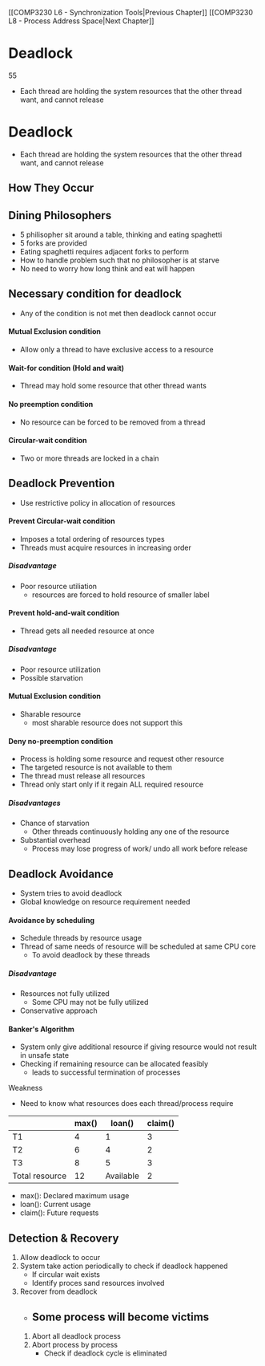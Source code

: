 
[[COMP3230 L6 - Synchronization Tools|Previous Chapter]] [[COMP3230 L8 - Process Address Space|Next Chapter]]

# Deadlock

55

- Each thread are holding the system resources that the other thread want, and cannot release
# Deadlock
- Each thread are holding the system resources that the other thread want, and cannot release 

## How They Occur



## Dining Philosophers
- 5 philisopher sit around a table, thinking and eating spaghetti
- 5 forks are provided
- Eating spaghetti requires adjacent forks to perform
- How to handle problem such that no philosopher is at starve
- No need to worry how long think and eat will happen



## Necessary condition for deadlock
- Any of the condition is not met then deadlock cannot occur

#### Mutual Exclusion condition
- Allow only a thread to have exclusive access to a resource

#### Wait-for condition (Hold and wait)
- Thread may hold some resource that other thread wants

#### No preemption condition
- No resource can be forced to be removed from a thread

#### Circular-wait condition
- Two or more threads are locked in a chain




## Deadlock Prevention
- Use restrictive policy in allocation of resources

#### Prevent Circular-wait condition
- Imposes a total ordering of resources types
- Threads must acquire resources in increasing order


##### Disadvantage
- Poor resource utiliation
	- resources are forced to hold resource of smaller label


#### Prevent hold-and-wait condition
- Thread gets all needed resource at once

##### Disadvantage
- Poor resource utilization
- Possible starvation

#### Mutual Exclusion condition
- Sharable resource
	- most sharable resource does not support this

#### Deny no-preemption condition
- Process is holding some resource and request other resource
- The targeted resource is not available to them
- The thread must release all resources
- Thread only start only if it regain ALL required resource

##### Disadvantages
- Chance of starvation
	- Other threads continuously holding any one of the resource
- Substantial overhead
	- Process may lose progress of work/ undo all work before release


## Deadlock Avoidance
- System tries to avoid deadlock
- Global knowledge on resource requirement needed

#### Avoidance by scheduling
- Schedule threads by resource usage
- Thread of same needs of resource will be scheduled at same CPU core
	- To avoid deadlock by these threads

##### Disadvantage
- Resources not fully utilized
	- Some CPU may not be fully utilized
- Conservative approach

#### Banker's Algorithm
- System only give additional resource if giving resource would not result in unsafe state
- Checking if remaining resource can be allocated feasibly
	- leads to successful termination of processes

Weakness
- Need to know what resources does each thread/process require

|                | max() | loan()    | claim() |
| -------------- | ----- | --------- | ------- |
| T1             | 4     | 1         | 3       |
| T2             | 6     | 4         | 2       |
| T3             | 8     | 5         | 3       |
| Total resource | 12    | Available | 2       |

- max(): Declared maximum usage
- loan(): Current usage
- claim(): Future requests



## Detection & Recovery
1. Allow deadlock to occur
2. System take action periodically to check if deadlock happened
	- If circular wait exists
	- Identify proces sand resources involved
3. Recover from deadlock
	- Some process will become victims
		- 
	1. Abort all deadlock process
	2. Abort process by process
		- Check if deadlock cycle is eliminated
